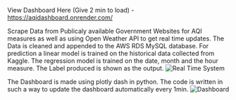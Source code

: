 View Dashboard Here (Give 2 min to load) - https://aqidashboard.onrender.com/

Scrape Data from Publicaly available Government Websites for AQI measures as well as using Open Weather API to get real time updates. The Data is cleaned and appended to the AWS RDS MySQL database.
For  prediction a linear model is trained on the historical data collected from Kaggle. The regression model is trained on the date, month and the hour measure. The Label produced is shown as the output.
![Real Time System](https://github.com/jaskeerat8/Real-Time-Analytical-Dashboard/assets/32131898/d539eb8d-61be-4881-b952-18697f503269)

The Dashboard is made using plotly dash in python. The code is written in such a way to update the dashboard automatically every 1min. 
![Dashboard](https://github.com/jaskeerat8/Real-Time-Analytical-Dashboard/assets/32131898/91e1696e-f4b2-4baf-afa8-07df7280faa0)
